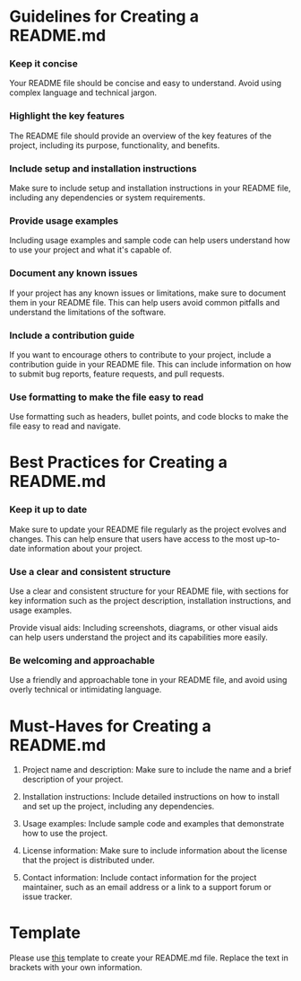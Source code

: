 # Guidelines for Creating a README.md

### Keep it concise

Your README file should be concise and easy to understand. Avoid using complex language and technical jargon.

### Highlight the key features

The README file should provide an overview of the key features of the project, including its purpose, functionality, and benefits.

### Include setup and installation instructions

Make sure to include setup and installation instructions in your README file, including any dependencies or system requirements.

### Provide usage examples

Including usage examples and sample code can help users understand how to use your project and what it's capable of.

### Document any known issues

If your project has any known issues or limitations, make sure to document them in your README file. This can help users avoid common pitfalls and understand the limitations of the software.

### Include a contribution guide

If you want to encourage others to contribute to your project, include a contribution guide in your README file. This can include information on how to submit bug reports, feature requests, and pull requests.

### Use formatting to make the file easy to read

Use formatting such as headers, bullet points, and code blocks to make the file easy to read and navigate.

# Best Practices for Creating a README.md

### Keep it up to date
Make sure to update your README file regularly as the project evolves and changes. This can help ensure that users have access to the most up-to-date information about your project.

### Use a clear and consistent structure
Use a clear and consistent structure for your README file, with sections for key information such as the project description, installation instructions, and usage examples.

Provide visual aids: Including screenshots, diagrams, or other visual aids can help users understand the project and its capabilities more easily.

### Be welcoming and approachable
Use a friendly and approachable tone in your README file, and avoid using overly technical or intimidating language.

# Must-Haves for Creating a README.md

1.  Project name and description: Make sure to include the name and a brief description of your project.

2. Installation instructions: Include detailed instructions on how to install and set up the project, including any dependencies.

3. Usage examples: Include sample code and examples that demonstrate how to use the project.

4. License information: Make sure to include information about the license that the project is distributed under.

5. Contact information: Include contact information for the project maintainer, such as an email address or a link to a support forum or issue tracker.


# Template

Please use [this](readmeTemplate.md) template to create your README.md file. Replace the text in brackets with your own information.